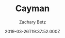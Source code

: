 ---
title: Cayman
github: https://github.com/zwbetz-gh/cayman-hugo-theme
demo: https://cayman-hugo-theme.netlify.com/
author: Zachary Betz
ssg:
  - Hugo
cms:
  - Markdown
date: 2019-03-26T19:37:52.000Z
description: >-
  Cayman is a clean, responsive theme for Hugo, ported from the original Jekyll
  Cayman Theme.
draft: false
publish_date: '2019-03-26T19:37:52Z'
update_date: '2021-05-25T18:51:12Z'
github_star: 35
github_fork: 26
---